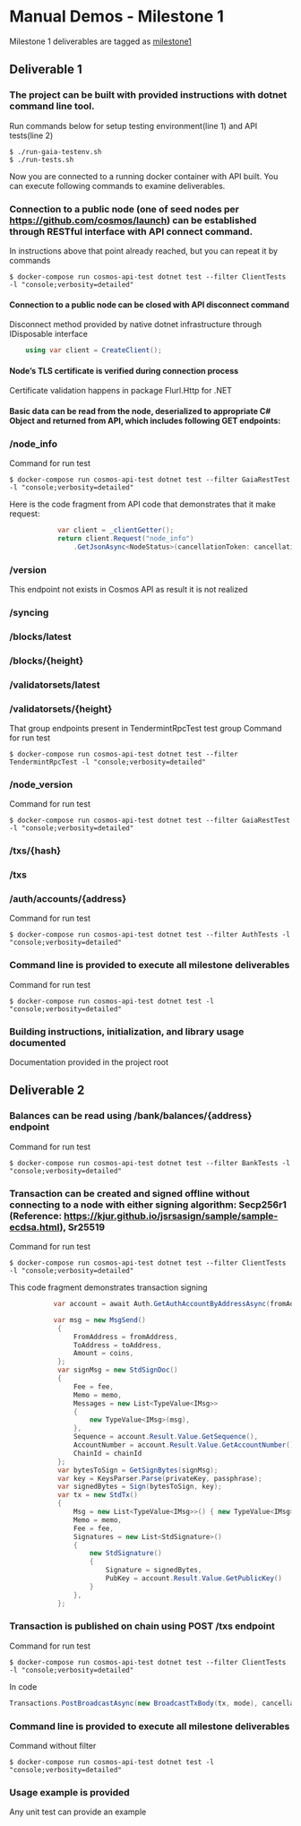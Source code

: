 # Manual Demos - Milestone 1

Milestone 1 deliverables are tagged as [milestone1](https://github.com/usetech-llc/cosmos_api_dotnet/tree/milestone1)

## Deliverable 1

### The project can be built with provided instructions with dotnet command line tool.

Run commands below for setup testing environment(line 1) and API tests(line 2)
```
$ ./run-gaia-testenv.sh
$ ./run-tests.sh
```

Now you are connected to a running docker container with API built. You can execute following commands to examine deliverables.

### Connection to a public node (one of seed nodes per https://github.com/cosmos/launch) can be established through RESTful interface with API connect command.

In instructions above that point already reached, but you can repeat it by commands

```
$ docker-compose run cosmos-api-test dotnet test --filter ClientTests -l "console;verbosity=detailed"
```

#### Connection to a public node can be closed with API disconnect command

Disconnect method provided by native dotnet infrastructure through IDisposable interface

```csharp
	using var client = CreateClient();
```

#### Node’s TLS certificate is verified during connection process

Certificate validation happens in package Flurl.Http for .NET

#### Basic data can be read from the node, deserialized to appropriate C# Object and returned from API, which includes following GET endpoints:

### /node_info

Command for run test
```
$ docker-compose run cosmos-api-test dotnet test --filter GaiaRestTest -l "console;verbosity=detailed"
```

Here is the code fragment from API code that demonstrates that it make request:
```csharp
            var client = _clientGetter();
            return client.Request("node_info")
                .GetJsonAsync<NodeStatus>(cancellationToken: cancellationToken);
```

### /version

This endpoint not exists in Cosmos API as result it is not realized

### /syncing

### /blocks/latest

### /blocks/{height}

### /validatorsets/latest

### /validatorsets/{height}

That group endpoints present in TendermintRpcTest test group
Command for run test
```
$ docker-compose run cosmos-api-test dotnet test --filter TendermintRpcTest -l "console;verbosity=detailed"
```

### /node_version

Command for run test
```
$ docker-compose run cosmos-api-test dotnet test --filter GaiaRestTest -l "console;verbosity=detailed"
```

### /txs/{hash}

### /txs

### /auth/accounts/{address}

Command for run test
```
$ docker-compose run cosmos-api-test dotnet test --filter AuthTests -l "console;verbosity=detailed"
```

### Command line is provided to execute all milestone deliverables

Command for run test
```
$ docker-compose run cosmos-api-test dotnet test -l "console;verbosity=detailed"
```

### Building instructions, initialization, and library usage documented

Documentation provided in the project root



## Deliverable 2

### Balances can be read using /bank/balances/{address} endpoint

Command for run test
```
$ docker-compose run cosmos-api-test dotnet test --filter BankTests -l "console;verbosity=detailed"
```

### Transaction can be created and signed offline without connecting to a node with either signing algorithm: Secp256r1 (Reference: https://kjur.github.io/jsrsasign/sample/sample-ecdsa.html), Sr25519

Command for run test
```
$ docker-compose run cosmos-api-test dotnet test --filter ClientTests -l "console;verbosity=detailed"
```

This code fragment demonstrates transaction signing 
```csharp
           var account = await Auth.GetAuthAccountByAddressAsync(fromAddress, cancellationToken);

           var msg = new MsgSend()
            {
                FromAddress = fromAddress,
                ToAddress = toAddress,
                Amount = coins,
            };
            var signMsg = new StdSignDoc()
            {
                Fee = fee,
                Memo = memo,
                Messages = new List<TypeValue<IMsg>>
                {
                    new TypeValue<IMsg>(msg), 
                },
                Sequence = account.Result.Value.GetSequence(),
                AccountNumber = account.Result.Value.GetAccountNumber(),
                ChainId = chainId
            };
            var bytesToSign = GetSignBytes(signMsg);
            var key = KeysParser.Parse(privateKey, passphrase);
            var signedBytes = Sign(bytesToSign, key);
            var tx = new StdTx()
            {
                Msg = new List<TypeValue<IMsg>>() { new TypeValue<IMsg>(msg) },
                Memo = memo,
                Fee = fee,
                Signatures = new List<StdSignature>()
                {
                    new StdSignature()
                    {
                        Signature = signedBytes,
                        PubKey = account.Result.Value.GetPublicKey()
                    }
                },
            };
```

### Transaction is published on chain using POST /txs endpoint

Command for run test
```
$ docker-compose run cosmos-api-test dotnet test --filter ClientTests -l "console;verbosity=detailed"
```

In code 
```csharp
Transactions.PostBroadcastAsync(new BroadcastTxBody(tx, mode), cancellationToken);
```

### Command line is provided to execute all milestone deliverables

Command without filter
```
$ docker-compose run cosmos-api-test dotnet test -l "console;verbosity=detailed"
```

### Usage example is provided

Any unit test can provide an example

